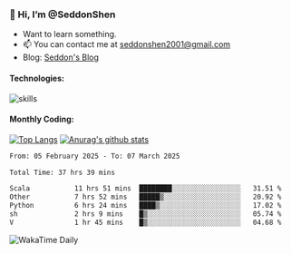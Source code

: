 ### 👋 Hi, I’m @SeddonShen
- Want to learn something.
- 📫 You can contact me at seddonshen2001@gmail.com
- Blog: [Seddon's Blog](https://seddonshen.github.io/)
#### Technologies:

![skills](https://skillicons.dev/icons?i=scala,js,html,css,bootstrap,jquery,c,cpp,cloudflare,django,docker,flask,git,github,githubactions,linux,latex,mysql,nodejs,ps,php,pr,py,raspberrypi,redis,unreal,v,vscode,vue,bash)

#### Monthly Coding:
[![Top Langs](https://github-readme-stats.vercel.app/api/top-langs?username=seddonshen&show_icons=true&locale=en&layout=compact&hide=html&langs_count=8)](https://github.com/SeddonShen/)
[![Anurag's github stats](https://github-readme-stats.vercel.app/api?username=SeddonShen&count_private=true&show_icons=true)](https://github.com/anuraghazra/github-readme-stats)
<!--START_SECTION:waka-->

```txt
From: 05 February 2025 - To: 07 March 2025

Total Time: 37 hrs 39 mins

Scala           11 hrs 51 mins  ████████░░░░░░░░░░░░░░░░░   31.51 %
Other           7 hrs 52 mins   █████▒░░░░░░░░░░░░░░░░░░░   20.92 %
Python          6 hrs 24 mins   ████▒░░░░░░░░░░░░░░░░░░░░   17.02 %
sh              2 hrs 9 mins    █▒░░░░░░░░░░░░░░░░░░░░░░░   05.74 %
V               1 hr 45 mins    █▒░░░░░░░░░░░░░░░░░░░░░░░   04.68 %
```

<!--END_SECTION:waka-->

![WakaTime Daily](https://wakatime.com/share/@seddon2001/61a7e342-5f12-4fea-bf92-1fac161e97d6.svg)
<!---
SeddonShen/SeddonShen is a ✨ special ✨ repository because its `README.md` (this file) appears on your GitHub profile.
You can click the Preview link to take a look at your changes.
--->
